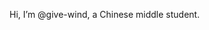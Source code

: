  Hi, I’m @give-wind, a Chinese middle student.

<!---
give-wind/give-wind is a ✨ special ✨ repository because its `README.md` (this file) appears on your GitHub profile.
You can click the Preview link to take a look at your changes.
--->
